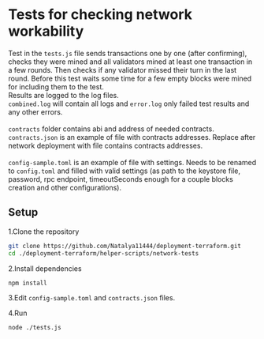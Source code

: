# Tests for checking network workability

Test in the <code>tests.js</code> file sends transactions one by one (after confirming), checks they were mined and all validators
 mined at least one transaction in a few rounds. Then checks if any validator missed their turn in the last round.
 Before this test waits some time for a few empty blocks were mined for including them to the test.
 <br>
 Results are logged to the log files. <br>
 <code>combined.log</code> will contain all logs and 
 <code>error.log</code> only failed test results and any other errors.
 <br>
 <br>
<code>contracts</code> folder contains abi and address of needed contracts.<br>
<code>contracts.json</code> is an example of file with contracts addresses. 
Replace after network deployment with file contains contracts addresses.
<br>
<br>
<code>config-sample.toml</code> is an example of file with settings. Needs to be renamed to <code>config.toml</code>
and filled with valid settings (as path to the keystore file, password, rpc endpoint, timeoutSeconds enough for a couple blocks creation and other configurations). 

<h2>Setup</h2>

1.Clone the repository

```sh
git clone https://github.com/Natalya11444/deployment-terraform.git
cd ./deployment-terraform/helper-scripts/network-tests
```

2.Install dependencies <br>

```sh
npm install
```

3.Edit <code>config-sample.toml</code> and <code>contracts.json</code> files. <br>

4.Run

```sh
node ./tests.js
```
